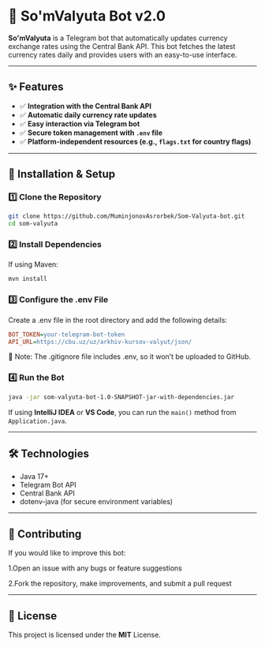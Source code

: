 # 📌 **So'mValyuta Bot v2.0**

**So'mValyuta** is a Telegram bot that automatically updates currency exchange rates using the Central Bank API. This bot fetches the latest currency rates daily and provides users with an easy-to-use interface.

---

## ✨ **Features**
- ✅ **Integration with the Central Bank API**
- ✅ **Automatic daily currency rate updates**
- ✅ **Easy interaction via Telegram bot**
- ✅ **Secure token management with `.env` file**
- ✅ **Platform-independent resources (e.g., `flags.txt` for country flags)**

---

## 📌 **Installation & Setup**

### **1️⃣ Clone the Repository**
```bash
git clone https://github.com/MuminjonovAsrorbek/Som-Valyuta-bot.git 
cd som-valyuta  
```
### **2️⃣ Install Dependencies**
If using Maven:
```bash
mvn install
```
### **3️⃣ Configure the .env File**
Create a .env file in the root directory and add the following details:
```ini
BOT_TOKEN=your-telegram-bot-token
API_URL=https://cbu.uz/uz/arkhiv-kursov-valyut/json/
```
📌 Note: The .gitignore file includes .env, so it won’t be uploaded to GitHub.
### **4️⃣ Run the Bot**
```bash
java -jar som-valyuta-bot-1.0-SNAPSHOT-jar-with-dependencies.jar
```
If using **IntelliJ IDEA** or **VS Code**, you can run the `main()` method from `Application.java`.

---

## **🛠 Technologies**

- Java 17+
- Telegram Bot API
- Central Bank API
- dotenv-java (for secure environment variables)

---

## 🤝 **Contributing**

If you would like to improve this bot:

  1.Open an issue with any bugs or feature suggestions
  
  2.Fork the repository, make improvements, and submit a pull request

---

## 📜 **License**
This project is licensed under the **MIT** License.
